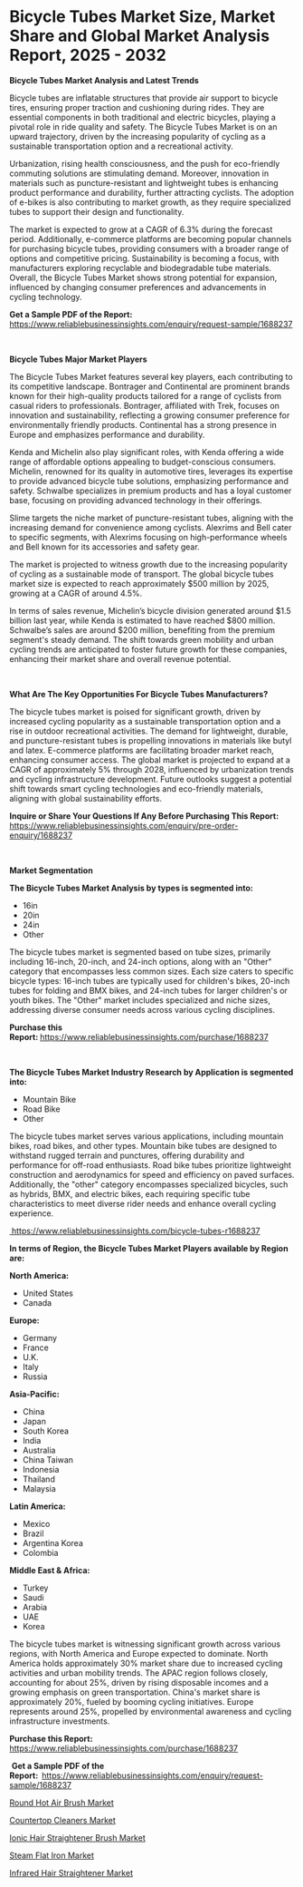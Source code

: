 <p><h1>Bicycle Tubes Market Size, Market Share and Global Market Analysis Report, 2025 - 2032</h1></p><p><strong>Bicycle Tubes Market Analysis and Latest Trends</strong></p>
<p><p>Bicycle tubes are inflatable structures that provide air support to bicycle tires, ensuring proper traction and cushioning during rides. They are essential components in both traditional and electric bicycles, playing a pivotal role in ride quality and safety. The Bicycle Tubes Market is on an upward trajectory, driven by the increasing popularity of cycling as a sustainable transportation option and a recreational activity. </p><p>Urbanization, rising health consciousness, and the push for eco-friendly commuting solutions are stimulating demand. Moreover, innovation in materials such as puncture-resistant and lightweight tubes is enhancing product performance and durability, further attracting cyclists. The adoption of e-bikes is also contributing to market growth, as they require specialized tubes to support their design and functionality.</p><p>The market is expected to grow at a CAGR of 6.3% during the forecast period. Additionally, e-commerce platforms are becoming popular channels for purchasing bicycle tubes, providing consumers with a broader range of options and competitive pricing. Sustainability is becoming a focus, with manufacturers exploring recyclable and biodegradable tube materials. Overall, the Bicycle Tubes Market shows strong potential for expansion, influenced by changing consumer preferences and advancements in cycling technology.</p></p>
<p><strong>Get a Sample PDF of the Report:&nbsp;</strong> <a href="https://www.reliablebusinessinsights.com/enquiry/request-sample/1688237?utm_campaign=1873&utm_medium=2&utm_source=Github&utm_content=ia&utm_term=05042025&utm_id=bicycle-tubes">https://www.reliablebusinessinsights.com/enquiry/request-sample/1688237</a></p>
<p>&nbsp;</p>
<p><strong>Bicycle Tubes Major Market Players</strong></p>
<p><p>The Bicycle Tubes Market features several key players, each contributing to its competitive landscape. Bontrager and Continental are prominent brands known for their high-quality products tailored for a range of cyclists from casual riders to professionals. Bontrager, affiliated with Trek, focuses on innovation and sustainability, reflecting a growing consumer preference for environmentally friendly products. Continental has a strong presence in Europe and emphasizes performance and durability.</p><p>Kenda and Michelin also play significant roles, with Kenda offering a wide range of affordable options appealing to budget-conscious consumers. Michelin, renowned for its quality in automotive tires, leverages its expertise to provide advanced bicycle tube solutions, emphasizing performance and safety. Schwalbe specializes in premium products and has a loyal customer base, focusing on providing advanced technology in their offerings.</p><p>Slime targets the niche market of puncture-resistant tubes, aligning with the increasing demand for convenience among cyclists. Alexrims and Bell cater to specific segments, with Alexrims focusing on high-performance wheels and Bell known for its accessories and safety gear.</p><p>The market is projected to witness growth due to the increasing popularity of cycling as a sustainable mode of transport. The global bicycle tubes market size is expected to reach approximately $500 million by 2025, growing at a CAGR of around 4.5%.</p><p>In terms of sales revenue, Michelin’s bicycle division generated around $1.5 billion last year, while Kenda is estimated to have reached $800 million. Schwalbe’s sales are around $200 million, benefiting from the premium segment's steady demand. The shift towards green mobility and urban cycling trends are anticipated to foster future growth for these companies, enhancing their market share and overall revenue potential.</p></p>
<p>&nbsp;</p>
<p><strong>What Are The Key Opportunities For Bicycle Tubes Manufacturers?</strong></p>
<p><p>The bicycle tubes market is poised for significant growth, driven by increased cycling popularity as a sustainable transportation option and a rise in outdoor recreational activities. The demand for lightweight, durable, and puncture-resistant tubes is propelling innovations in materials like butyl and latex. E-commerce platforms are facilitating broader market reach, enhancing consumer access. The global market is projected to expand at a CAGR of approximately 5% through 2028, influenced by urbanization trends and cycling infrastructure development. Future outlooks suggest a potential shift towards smart cycling technologies and eco-friendly materials, aligning with global sustainability efforts.</p></p>
<p><strong>Inquire or Share Your Questions If Any Before Purchasing This Report:</strong> <a href="https://www.reliablebusinessinsights.com/enquiry/pre-order-enquiry/1688237?utm_campaign=1873&utm_medium=2&utm_source=Github&utm_content=ia&utm_term=05042025&utm_id=bicycle-tubes">https://www.reliablebusinessinsights.com/enquiry/pre-order-enquiry/1688237</a></p>
<p>&nbsp;</p>
<p><strong>Market Segmentation</strong></p>
<p><strong>The Bicycle Tubes Market Analysis by types is segmented into:</strong></p>
<p><ul><li>16in</li><li>20in</li><li>24in</li><li>Other</li></ul></p>
<p><p>The bicycle tubes market is segmented based on tube sizes, primarily including 16-inch, 20-inch, and 24-inch options, along with an "Other" category that encompasses less common sizes. Each size caters to specific bicycle types: 16-inch tubes are typically used for children's bikes, 20-inch tubes for folding and BMX bikes, and 24-inch tubes for larger children's or youth bikes. The "Other" market includes specialized and niche sizes, addressing diverse consumer needs across various cycling disciplines.</p></p>
<p><strong>Purchase this Report:&nbsp;</strong><a href="https://www.reliablebusinessinsights.com/purchase/1688237?utm_campaign=1873&utm_medium=2&utm_source=Github&utm_content=ia&utm_term=05042025&utm_id=bicycle-tubes">https://www.reliablebusinessinsights.com/purchase/1688237</a></p>
<p>&nbsp;</p>
<p><strong>The Bicycle Tubes Market Industry Research by Application is segmented into:</strong></p>
<p><ul><li>Mountain Bike</li><li>Road Bike</li><li>Other</li></ul></p>
<p><p>The bicycle tubes market serves various applications, including mountain bikes, road bikes, and other types. Mountain bike tubes are designed to withstand rugged terrain and punctures, offering durability and performance for off-road enthusiasts. Road bike tubes prioritize lightweight construction and aerodynamics for speed and efficiency on paved surfaces. Additionally, the "other" category encompasses specialized bicycles, such as hybrids, BMX, and electric bikes, each requiring specific tube characteristics to meet diverse rider needs and enhance overall cycling experience.</p></p>
<p><a href="https://www.reliablebusinessinsights.com/bicycle-tubes-r1688237?utm_campaign=1873&utm_medium=2&utm_source=Github&utm_content=ia&utm_term=05042025&utm_id=bicycle-tubes">&nbsp;https://www.reliablebusinessinsights.com/bicycle-tubes-r1688237</a></p>
<p><strong>In terms of Region, the Bicycle Tubes Market Players available by Region are:</strong></p>
<p>
    <p> <strong> North America: </strong>
        <ul>
            <li>United States</li>
            <li>Canada</li>
        </ul>
        </p> 
    <p> <strong> Europe: </strong>
        <ul>
            <li>Germany</li>
            <li>France</li>
            <li>U.K.</li>
            <li>Italy</li>
            <li>Russia</li>
        </ul>
        </p> 
    <p> <strong> Asia-Pacific: </strong>
        <ul>
            <li>China</li>
            <li>Japan</li>
            <li>South Korea</li>
            <li>India</li>
            <li>Australia</li>
            <li>China Taiwan</li>
            <li>Indonesia</li>
            <li>Thailand</li>
            <li>Malaysia</li>
        </ul>
        </p> 
    <p> <strong> Latin America: </strong>
        <ul>
            <li>Mexico</li>
            <li>Brazil</li>
            <li>Argentina Korea</li>
            <li>Colombia</li>
        </ul>
        </p> 
    <p> <strong> Middle East & Africa: </strong>
        <ul>
            <li>Turkey</li>
            <li>Saudi</li>
            <li>Arabia</li>
            <li>UAE</li>
            <li>Korea</li>
        </ul>
    </p>
    </p>
<p><p>The bicycle tubes market is witnessing significant growth across various regions, with North America and Europe expected to dominate. North America holds approximately 30% market share due to increased cycling activities and urban mobility trends. The APAC region follows closely, accounting for about 25%, driven by rising disposable incomes and a growing emphasis on green transportation. China's market share is approximately 20%, fueled by booming cycling initiatives. Europe represents around 25%, propelled by environmental awareness and cycling infrastructure investments.</p></p>
<p><strong>Purchase this Report: </strong><a href="https://www.reliablebusinessinsights.com/purchase/1688237?utm_campaign=1873&utm_medium=2&utm_source=Github&utm_content=ia&utm_term=05042025&utm_id=bicycle-tubes">https://www.reliablebusinessinsights.com/purchase/1688237</a></p>
<p>&nbsp;<strong>Get a Sample PDF of the Report:&nbsp;&nbsp;</strong><a href="https://www.reliablebusinessinsights.com/enquiry/request-sample/1688237?utm_campaign=1873&utm_medium=2&utm_source=Github&utm_content=ia&utm_term=05042025&utm_id=bicycle-tubes">https://www.reliablebusinessinsights.com/enquiry/request-sample/1688237</a></p>
<p><strong></strong></p>
<p><p><a href="https://github.com/achilekirwan/Market-Research-Report-List-1/blob/main/round-hot-air-brush-market.md?utm_campaign=1873&utm_medium=2&utm_source=Github&utm_content=ia&utm_term=05042025&utm_id=bicycle-tubes">Round Hot Air Brush Market</a></p><p><a href="https://github.com/roceljiabur/Market-Research-Report-List-1/blob/main/countertop-cleaners-market.md?utm_campaign=1873&utm_medium=2&utm_source=Github&utm_content=ia&utm_term=05042025&utm_id=bicycle-tubes">Countertop Cleaners Market</a></p><p><a href="https://github.com/yosenadhler/Market-Research-Report-List-1/blob/main/ionic-hair-straightener-brush-market.md?utm_campaign=1873&utm_medium=2&utm_source=Github&utm_content=ia&utm_term=05042025&utm_id=bicycle-tubes">Ionic Hair Straightener Brush Market</a></p><p><a href="https://github.com/safurdorthu8/Market-Research-Report-List-1/blob/main/steam-flat-iron-market.md?utm_campaign=1873&utm_medium=2&utm_source=Github&utm_content=ia&utm_term=05042025&utm_id=bicycle-tubes">Steam Flat Iron Market</a></p><p><a href="https://github.com/bettysbozer/Market-Research-Report-List-1/blob/main/infrared-hair-straightener-market.md?utm_campaign=1873&utm_medium=2&utm_source=Github&utm_content=ia&utm_term=05042025&utm_id=bicycle-tubes">Infrared Hair Straightener Market</a></p></p>